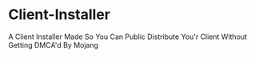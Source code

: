 # Client-Installer
A Client Installer Made So You Can Public Distribute You'r Client Without Getting DMCA'd By Mojang
